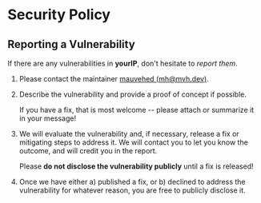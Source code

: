 # Security Policy

## Reporting a Vulnerability

If there are any vulnerabilities in **yourIP**, don't hesitate to _report them_.

1. Please contact the maintainer [mauvehed (mh@mvh.dev)](mailto:mh@mvh.dev).
2. Describe the vulnerability and provide a proof of concept if possible.

   If you have a fix, that is most welcome -- please attach or summarize it in your message!

3. We will evaluate the vulnerability and, if necessary, release a fix or mitigating steps to address it. We will contact you to let you know the outcome, and will credit you in the report.

   Please **do not disclose the vulnerability publicly** until a fix is released!

4. Once we have either a) published a fix, or b) declined to address the vulnerability for whatever reason, you are free to publicly disclose it.
